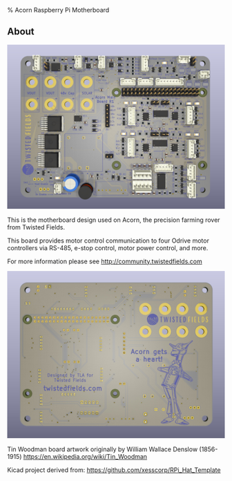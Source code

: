 % Acorn Raspberry Pi Motherboard

## About

![rendering of front of board](./docs/top.jpg)

This is the motherboard design used on Acorn, the precision farming rover
from Twisted Fields.

This board provides motor control communication to four Odrive motor controllers
via RS-485, e-stop control, motor power control, and more.

For more information please see http://community.twistedfields.com

![rendering of rear of board](./docs/bottom.jpg)

Tin Woodman board artwork originally by William Wallace Denslow (1856-1915)
https://en.wikipedia.org/wiki/Tin_Woodman

Kicad project derived from:
https://github.com/xesscorp/RPi_Hat_Template
